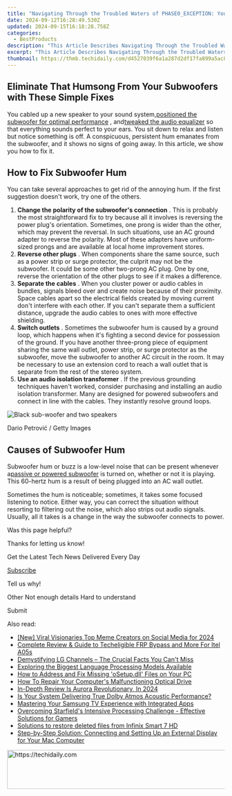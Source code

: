 ```yaml
---
title: "Navigating Through the Troubled Waters of PHASE0_EXCEPTION: Your Complete Guide to Fixing Error Code 0X00000078"
date: 2024-09-12T16:28:49.530Z
updated: 2024-09-15T16:18:28.758Z
categories:
  - BestProducts
description: "This Article Describes Navigating Through the Troubled Waters of PHASE0_EXCEPTION: Your Complete Guide to Fixing Error Code 0X00000078"
excerpt: "This Article Describes Navigating Through the Troubled Waters of PHASE0_EXCEPTION: Your Complete Guide to Fixing Error Code 0X00000078"
thumbnail: https://thmb.techidaily.com/d4527039f6a1a287d2df17fa899a5ac8403841092ccbbf441a17ff63d6863be1.png
---
```


## Eliminate That Humsong From Your Subwoofers with These Simple Fixes
 You cabled up a new speaker to your sound system,[positioned the subwoofer for optimal performance](https://www.lifewire.com/best-performance-for-subwoofer-3135131) , and[tweaked the audio equalizer](https://www.lifewire.com/adjust-frequencies-on-stereo-equalizer-3134898) so that everything sounds perfect to your ears. You sit down to relax and listen but notice something is off. A conspicuous, persistent hum emanates from the subwoofer, and it shows no signs of going away. In this article, we show you how to fix it.

## How to Fix Subwoofer Hum

 You can take several approaches to get rid of the annoying hum. If the first suggestion doesn't work, try one of the others.

1. **Change the polarity of the subwoofer's connection** . This is probably the most straightforward fix to try because all it involves is reversing the power plug's orientation. Sometimes, one prong is wider than the other, which may prevent the reversal. In such situations, use an AC ground adapter to reverse the polarity. Most of these adapters have uniform-sized prongs and are available at local home improvement stores.
2. **Reverse other plugs** . When components share the same source, such as a power strip or surge protector, the culprit may not be the subwoofer. It could be some other two-prong AC plug. One by one, reverse the orientation of the other plugs to see if it makes a difference.
3. **Separate the cables** . When you cluster power or audio cables in bundles, signals bleed over and create noise because of their proximity. Space cables apart so the electrical fields created by moving current don't interfere with each other. If you can't separate them a sufficient distance, upgrade the audio cables to ones with more effective shielding.
4. **Switch outlets** . Sometimes the subwoofer hum is caused by a ground loop, which happens when it's fighting a second device for possession of the ground. If you have another three-prong piece of equipment sharing the same wall outlet, power strip, or surge protector as the subwoofer, move the subwoofer to another AC circuit in the room. It may be necessary to use an extension cord to reach a wall outlet that is separate from the rest of the stereo system.
5. **Use an audio isolation transformer** . If the previous grounding techniques haven't worked, consider purchasing and installing an audio isolation transformer. Many are designed for powered subwoofers and connect in line with the cables. They instantly resolve ground loops.

![Black sub-woofer and two speakers](https://www.lifewire.com/thmb/ZnIO2ldgiiw1li9LZp7iCogWVS0=/1500x0/filters:no_upscale():max_bytes(150000):strip_icc():format(webp)/black-sub-woofer-and-two-speakers-1136832987-7043c3fa65864e878d8e287413ae66e7.jpg)

 Dario Petrović / Getty Images

## Causes of Subwoofer Hum

 Subwoofer hum or buzz is a low-level noise that can be present whenever a[passive or powered subwoofer](https://www.lifewire.com/passive-vs-powered-subwoofers-1847584) is turned on, whether or not it is playing. This 60-hertz hum is a result of being plugged into an AC wall outlet.

 Sometimes the hum is noticeable; sometimes, it takes some focused listening to notice. Either way, you can correct the situation without resorting to filtering out the noise, which also strips out audio signals. Usually, all it takes is a change in the way the subwoofer connects to power.

Was this page helpful?

Thanks for letting us know!

 Get the Latest Tech News Delivered Every Day

[Subscribe](https://www.lifewire.com/#)

Tell us why!

 Other  Not enough details  Hard to understand

 Submit

<ins class="adsbygoogle"
     style="display:block"
     data-ad-format="autorelaxed"
     data-ad-client="ca-pub-7571918770474297"
     data-ad-slot="1223367746"></ins>

<ins class="adsbygoogle"
     style="display:block"
     data-ad-client="ca-pub-7571918770474297"
     data-ad-slot="8358498916"
     data-ad-format="auto"
     data-full-width-responsive="true"></ins>

<span class="atpl-alsoreadstyle">Also read:</span>
<div><ul>
<li><a href="https://twitter-videos.techidaily.com/new-viral-visionaries-top-meme-creators-on-social-media-for-2024/"><u>[New] Viral Visionaries Top Meme Creators on Social Media for 2024</u></a></li>
<li><a href="https://unlock-android.techidaily.com/complete-review-and-guide-to-techeligible-frp-bypass-and-more-for-itel-a05s-by-drfone-android/"><u>Complete Review & Guide to Techeligible FRP Bypass and More For Itel A05s</u></a></li>
<li><a href="https://techno-recovery.techidaily.com/demystifying-lg-channels-the-crucial-facts-you-cant-miss/"><u>Demystifying LG Channels – The Crucial Facts You Can't Miss</u></a></li>
<li><a href="https://tech-haven.techidaily.com/exploring-the-biggest-language-processing-models-available/"><u>Exploring the Biggest Language Processing Models Available</u></a></li>
<li><a href="https://techno-recovery.techidaily.com/how-to-address-and-fix-missing-osetupdll-files-on-your-pc/"><u>How to Address and Fix Missing 'oSetup.dll' Files on Your PC</u></a></li>
<li><a href="https://techno-recovery.techidaily.com/how-to-repair-your-computers-malfunctioning-optical-drive/"><u>How To Repair Your Computer's Malfunctioning Optical Drive</u></a></li>
<li><a href="https://some-knowledge.techidaily.com/in-depth-review-is-aurora-revolutionary-in-2024/"><u>In-Depth Review Is Aurora Revolutionary, In 2024</u></a></li>
<li><a href="https://technical-tips.techidaily.com/is-your-system-delivering-true-dolby-atmos-acoustic-performance/"><u>Is Your System Delivering True Dolby Atmos Acoustic Performance?</u></a></li>
<li><a href="https://techno-recovery.techidaily.com/mastering-your-samsung-tv-experience-with-integrated-apps/"><u>Mastering Your Samsung TV Experience with Integrated Apps</u></a></li>
<li><a href="https://win-answers.techidaily.com/overcoming-starfields-intensive-processing-challenge-effective-solutions-for-gamers/"><u>Overcoming Starfield's Intensive Processing Challenge - Effective Solutions for Gamers</u></a></li>
<li><a href="https://techidaily.com/solutions-to-restore-deleted-files-from-infinix-smart-7-hd-by-fonelab-android-recover-data/"><u>Solutions to restore deleted files from Infinix Smart 7 HD</u></a></li>
<li><a href="https://techno-recovery.techidaily.com/step-by-step-solution-connecting-and-setting-up-an-external-display-for-your-mac-computer/"><u>Step-by-Step Solution: Connecting and Setting Up an External Display for Your Mac Computer</u></a></li>
</ul></div>

<!-- affiliate ads begin -->
<a href="https://unicoeye.pxf.io/c/5597632/2134242/18498" target="_top" id="2134242">
  <img src="//a.impactradius-go.com/display-ad/18498-2134242" border="0" alt="https://techidaily.com" width="728" height="90"/>
</a>
<img height="0" width="0" src="https://unicoeye.pxf.io/i/5597632/2134242/18498" style="position:absolute;visibility:hidden;" border="0" />
<!-- affiliate ads end -->

